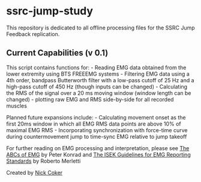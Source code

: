 # ssrc-jump-study

This repository is dedicated to all offline processing files for the SSRC Jump Feedback replication. 

## Current Capabilities (v 0.1)

This script contains functions for:
     - Reading EMG data obtained from the lower extremity using BTS FREEEMG systems
     - Filtering EMG data using a 4th order, bandpass Butterworth filter with a low-pass cutoff of 25 Hz and a high-pass cutoff of 450 Hz (though inputs can be changed)
     - Calculating the RMS of the signal over a 20 ms moving window (window length can be changed)
     - plotting raw EMG and RMS side-by-side for all recorded muscles

Planned future expansions include:
     - Calculating movement onset as the first 20ms window in which all EMG RMS data points are above 10% of maximal EMG RMS
     - Incorporating synchronization with force-time curve during countermovement jump to time-sync EMG relative to jump takeoff

     
For further reading on EMG processing and interpretation, please see [The ABCs of EMG](https://www.noraxon.com/wp-content/uploads/2014/12/ABC-EMG-ISBN.pdf) by Peter Konrad and [The ISEK Guidelines for EMG Reporting Standards](https://www1.udel.edu/biology/rosewc/kaap686/notes/EMG%20analysis.pdf) by Roberto Merletti

Created by [Nick Coker](github.com/nacoker)
